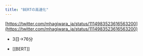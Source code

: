 ```yaml
---
title: "BERTの高速化"
---
```


[https://twitter.com/mhagiwara_ja/status/1114983523616563200](https://twitter.com/mhagiwara_ja/status/1114983523616563200)
- 3日→76分

- [[BERT]]
